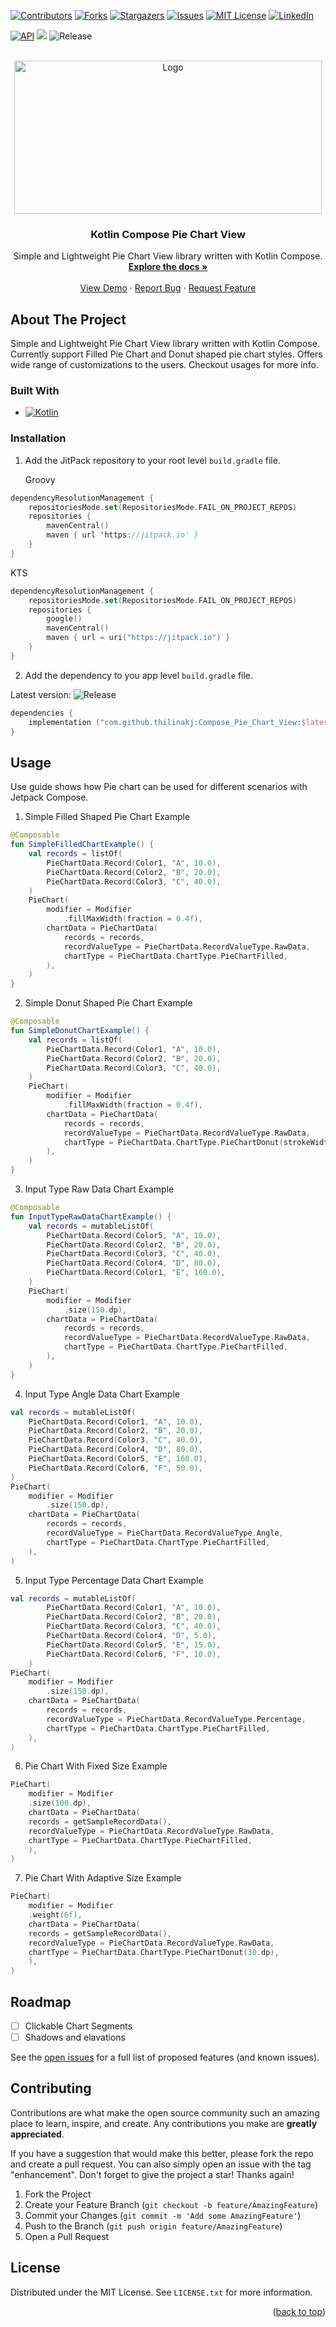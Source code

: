 <!-- Improved compatibility of back to top link: See: https://github.com/othneildrew/Best-README-Template/pull/73 -->
<a name="readme-top"></a>
<!--
*** Thanks for checking out the Best-README-Template. If you have a suggestion
*** that would make this better, please fork the repo and create a pull request
*** or simply open an issue with the tag "enhancement".
*** Don't forget to give the project a star!
*** Thanks again! Now go create something AMAZING! :D
-->



<!-- PROJECT SHIELDS -->
<!--
*** I'm using markdown "reference style" links for readability.
*** Reference links are enclosed in brackets [ ] instead of parentheses ( ).
*** See the bottom of this document for the declaration of the reference variables
*** for contributors-url, forks-url, etc. This is an optional, concise syntax you may use.
*** https://www.markdownguide.org/basic-syntax/#reference-style-links
-->
[![Contributors][contributors-shield]][contributors-url]
[![Forks][forks-shield]][forks-url]
[![Stargazers][stars-shield]][stars-url]
[![Issues][issues-shield]][issues-url]
[![MIT License][license-shield]][license-url]
[![LinkedIn][linkedin-shield]][linkedin-url]

[![API](https://img.shields.io/badge/API-21%2B-green.svg?style=flat)](https://android-arsenal.com/api?level=21)
![](https://img.shields.io/github/actions/workflow/status/thilinakj/Compose_Pie_Chart_View/build-debug-apk.yml?branch=master)
![Release](https://img.shields.io/github/release/thilinakj/Compose_Pie_Chart_View.svg?style=flat)


<!-- PROJECT LOGO -->
<br />
<div align="center">
  <a href="https://github.com/thilinakj/Compose_Pie_Chart_View">
    <img src="logo.png" alt="Logo" width="492" height="245">
  </a>

<h3 align="center">Kotlin Compose Pie Chart View</h3>

  <p align="center">
    Simple and Lightweight Pie Chart View library written with Kotlin Compose.
    <br />
    <a href="https://github.com/thilinakj/Compose_Pie_Chart_View"><strong>Explore the docs »</strong></a>
    <br />
    <br />
    <a href="https://youtu.be/EcaCr3ofbvo">View Demo</a>
    ·
    <a href="https://github.com/thilinakj/Compose_Pie_Chart_View/issues">Report Bug</a>
    ·
    <a href="https://github.com/thilinakj/Compose_Pie_Chart_View/issues">Request Feature</a>
  </p>
</div>

<!-- TABLE OF CONTENTS -->

<!-- ABOUT THE PROJECT -->
## About The Project

Simple and Lightweight Pie Chart View library written with Kotlin Compose. Currently support Filled Pie Chart and Donut shaped pie chart styles. Offers wide range of customizations to the users. Checkout usages for more info. 

### Built With

* [![Kotlin][Kotlin.js]][Kotlin-url]

### Installation

1. Add the JitPack repository to your root level `build.gradle` file.

   Groovy
```kotlin
dependencyResolutionManagement {
	repositoriesMode.set(RepositoriesMode.FAIL_ON_PROJECT_REPOS)
	repositories {
		mavenCentral()
		maven { url 'https://jitpack.io' }
	}
}
```
   KTS
```kotlin
dependencyResolutionManagement {
	repositoriesMode.set(RepositoriesMode.FAIL_ON_PROJECT_REPOS)
	repositories {
		google()
		mavenCentral()
		maven { url = uri("https://jitpack.io") }
	}
}
```
2. Add the dependency to you app level `build.gradle` file.

Latest version: ![Release](https://img.shields.io/github/release/thilinakj/Compose_Pie_Chart_View.svg?style=flat)
```kotlin
dependencies {
	implementation ("com.github.thilinakj:Compose_Pie_Chart_View:$latest_release")
}
```

<!-- USAGE EXAMPLES -->
## Usage

Use guide shows how Pie chart can be used for different scenarios with Jetpack Compose.

1. Simple Filled Shaped Pie Chart Example
```kotlin
@Composable
fun SimpleFilledChartExample() {
    val records = listOf(
        PieChartData.Record(Color1, "A", 10.0),
        PieChartData.Record(Color2, "B", 20.0),
        PieChartData.Record(Color3, "C", 40.0),
    )
    PieChart(
        modifier = Modifier
            .fillMaxWidth(fraction = 0.4f),
        chartData = PieChartData(
            records = records,
            recordValueType = PieChartData.RecordValueType.RawData,
            chartType = PieChartData.ChartType.PieChartFilled,
        ),
    )
}
```

2. Simple Donut Shaped Pie Chart Example
```kotlin
@Composable
fun SimpleDonutChartExample() {
    val records = listOf(
        PieChartData.Record(Color1, "A", 10.0),
        PieChartData.Record(Color2, "B", 20.0),
        PieChartData.Record(Color3, "C", 40.0),
    )
    PieChart(
        modifier = Modifier
            .fillMaxWidth(fraction = 0.4f),
        chartData = PieChartData(
            records = records,
            recordValueType = PieChartData.RecordValueType.RawData,
            chartType = PieChartData.ChartType.PieChartDonut(strokeWidth = 40.dp),
        ),
    )
} 
```

3. Input Type Raw Data Chart Example
```kotlin
@Composable
fun InputTypeRawDataChartExample() {
    val records = mutableListOf(
        PieChartData.Record(Color5, "A", 10.0),
        PieChartData.Record(Color2, "B", 20.0),
        PieChartData.Record(Color3, "C", 40.0),
        PieChartData.Record(Color4, "D", 80.0),
        PieChartData.Record(Color1, "E", 160.0),
    )
    PieChart(
        modifier = Modifier
            .size(150.dp),
        chartData = PieChartData(
            records = records,
            recordValueType = PieChartData.RecordValueType.RawData,
            chartType = PieChartData.ChartType.PieChartFilled,
        ),
    )
}
```

4. Input Type Angle Data Chart Example
```kotlin
val records = mutableListOf(
	PieChartData.Record(Color1, "A", 10.0),
	PieChartData.Record(Color2, "B", 20.0),
	PieChartData.Record(Color3, "C", 40.0),
	PieChartData.Record(Color4, "D", 80.0),
	PieChartData.Record(Color5, "E", 160.0),
	PieChartData.Record(Color6, "F", 50.0),
)
PieChart(
	modifier = Modifier
	    .size(150.dp),
	chartData = PieChartData(
	    records = records,
	    recordValueType = PieChartData.RecordValueType.Angle,
	    chartType = PieChartData.ChartType.PieChartFilled,
	),
)
```

5. Input Type Percentage Data Chart Example
```kotlin
val records = mutableListOf(
        PieChartData.Record(Color1, "A", 10.0),
        PieChartData.Record(Color2, "B", 20.0),
        PieChartData.Record(Color3, "C", 40.0),
        PieChartData.Record(Color4, "D", 5.0),
        PieChartData.Record(Color5, "E", 15.0),
        PieChartData.Record(Color6, "F", 10.0),
    )
PieChart(
	modifier = Modifier
	    .size(150.dp),
	chartData = PieChartData(
	    records = records,
	    recordValueType = PieChartData.RecordValueType.Percentage,
	    chartType = PieChartData.ChartType.PieChartFilled,
	),
)
```

6. Pie Chart With Fixed Size Example
```kotlin
PieChart(
    modifier = Modifier
	.size(100.dp),
    chartData = PieChartData(
	records = getSampleRecordData(),
	recordValueType = PieChartData.RecordValueType.RawData,
	chartType = PieChartData.ChartType.PieChartFilled,
    ),
)
```

7. Pie Chart With Adaptive Size Example
```kotlin
PieChart(
    modifier = Modifier
	.weight(6f),
    chartData = PieChartData(
	records = getSampleRecordData(),
	recordValueType = PieChartData.RecordValueType.RawData,
	chartType = PieChartData.ChartType.PieChartDonut(30.dp),
    ),
)
```



<!-- ROADMAP -->
## Roadmap

- [ ] Clickable Chart Segments
- [ ] Shadows and elavations

See the [open issues](https://github.com/thilinakj/Compose_Pie_Chart_View/issues) for a full list of proposed features (and known issues).



<!-- CONTRIBUTING -->
## Contributing

Contributions are what make the open source community such an amazing place to learn, inspire, and create. Any contributions you make are **greatly appreciated**.

If you have a suggestion that would make this better, please fork the repo and create a pull request. You can also simply open an issue with the tag "enhancement".
Don't forget to give the project a star! Thanks again!

1. Fork the Project
2. Create your Feature Branch (`git checkout -b feature/AmazingFeature`)
3. Commit your Changes (`git commit -m 'Add some AmazingFeature'`)
4. Push to the Branch (`git push origin feature/AmazingFeature`)
5. Open a Pull Request



<!-- LICENSE -->
## License

Distributed under the MIT License. See `LICENSE.txt` for more information.


<!-- CONTACT -->
<!-- 
## Contact
Your Name - [@twitter_handle](https://twitter.com/twitter_handle) - email@email_client.com

Project Link: [https://github.com/thilinakj/Compose_Pie_Chart_View](https://github.com/thilinakj/Compose_Pie_Chart_View)

<p align="right">(<a href="#readme-top">back to top</a>)</p>
 -->

<p align="right">(<a href="#readme-top">back to top</a>)</p>



<!-- MARKDOWN LINKS & IMAGES -->
<!-- https://www.markdownguide.org/basic-syntax/#reference-style-links -->
[contributors-shield]: https://img.shields.io/github/contributors/thilinakj/Compose_Pie_Chart_View.svg?style=for-the-badge
[contributors-url]: https://github.com/thilinakj/Compose_Pie_Chart_View/graphs/contributors
[forks-shield]: https://img.shields.io/github/forks/thilinakj/Compose_Pie_Chart_View.svg?style=for-the-badge
[forks-url]: https://github.com/thilinakj/Compose_Pie_Chart_View/network/members
[stars-shield]: https://img.shields.io/github/stars/thilinakj/Compose_Pie_Chart_View.svg?style=for-the-badge
[stars-url]: https://github.com/thilinakj/Compose_Pie_Chart_View/stargazers
[issues-shield]: https://img.shields.io/github/issues/thilinakj/Compose_Pie_Chart_View.svg?style=for-the-badge
[issues-url]: https://github.com/thilinakj/Compose_Pie_Chart_View/issues
[license-shield]: https://img.shields.io/github/license/thilinakj/Compose_Pie_Chart_View.svg?style=for-the-badge
[license-url]: https://github.com/thilinakj/Compose_Pie_Chart_View/blob/main/LICENSE.txt
[linkedin-shield]: https://img.shields.io/badge/-LinkedIn-black.svg?style=for-the-badge&logo=linkedin&colorB=555
[linkedin-url]: https://www.linkedin.com/in/thilina-kosala/
[product-screenshot]: images/screenshot.png
[Kotlin.js]: https://img.shields.io/badge/kotlin.compose-000000?style=for-the-badge&logo=nextdotjs&logoColor=white
[Kotlin-url]: [https://nextjs.org/](https://developer.android.com/jetpack/compose)https://developer.android.com/jetpack/compose

